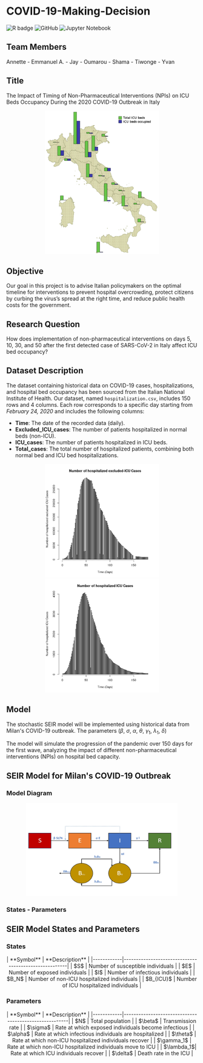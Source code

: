 # COVID-19-Making-Decision

![R badge](https://img.shields.io/badge/R-276DC3?style=for-the-badge&logo=r&logoColor=white)
![GitHub](https://img.shields.io/badge/github-%23121011.svg?style=for-the-badge&logo=github&logoColor=white)
![Jupyter Notebook](https://img.shields.io/badge/jupyter-%23FA0F00.svg?style=for-the-badge&logo=jupyter&logoColor=white)

## Team Members

Annette  -  Emmanuel A. - Jay - Oumarou  - Shama - Tiwonge - Yvan 

## Title

The Impact of Timing of Non-Pharmaceutical Interventions (NPIs) on ICU Beds Occupancy During the 2020 COVID-19 Outbreak in Italy

<p align="center">
  <img src="images/italy.png" alt="non icu" width="300"/>
</p>

## Objective

Our goal in this project is to advise Italian policymakers on the optimal timeline for interventions to prevent hospital
overcrowding, protect citizens by curbing the virus’s spread at the right time, and reduce public health costs for the government.

## Research Question
How does implementation of non-pharmaceutical interventions on days 5, 10, 30, and 50 after the first detected case of SARS-CoV-2 in Italy affect ICU bed occupancy?

## Dataset Description

The dataset containing historical data on COVID-19 cases, hospitalizations, and hospital bed occupancy has been sourced from the Italian National Institute of Health. Our dataset, named `hospitalization.csv`, includes 150 rows and 4 columns. Each row corresponds to a specific day starting from *February 24, 2020* and includes the following columns:

- **Time**: The date of the recorded data (daily).
- **Excluded_ICU_cases**: The number of patients hospitalized in normal beds (non-ICU).
- **ICU_cases**: The number of patients hospitalized in ICU beds.
- **Total_cases**: The total number of hospitalized patients, combining both normal bed and ICU bed hospitalizations.


<p align="center">
  <img src="images/excluded_icu.png" alt="non icu" width="300"/>
  <img src="images/icu.png" alt="icu" width="300"/>
</p>

## Model

The stochastic SEIR model will be implemented using historical data from Milan's COVID-19 outbreak. The parameters ($\beta$, $\sigma$, $\alpha$, $\theta$, $\gamma_1$, $\lambda_1$, $\delta$)


The model will simulate the progression of the pandemic over 150 days for the first wave, analyzing the impact of different non-pharmaceutical interventions (NPIs) on hospital bed capacity.


## SEIR Model for Milan's COVID-19 Outbreak

### Model Diagram

<!-- ![Model Diagram](images/Model%20diagram.jpg) -->

<p align="center">
  <img src="images/Model diagram.jpg" alt="model" width="400"/>
</p>


### States - Parameters

## SEIR Model States and Parameters

### States

<p align="center">
| **Symbol** | **Description**                                      |
|------------|------------------------------------------------------|
| $S$        | Number of susceptible individuals                    |
| $E$        | Number of exposed individuals                        |
| $I$        | Number of infectious individuals                     |
| $B_N$      | Number of non-ICU hospitalized individuals           |
| $B_{ICU}$  | Number of ICU hospitalized individuals               |
</p>

### Parameters

<p align="center">
| **Symbol** | **Description**                                       |
|------------|-------------------------------------------------------|
| $N$        | Total population                                      |
| $\beta$    | Transmission rate                                     |
| $\sigma$   | Rate at which exposed individuals become infectious   |
| $\alpha$   | Rate at which infectious individuals are hospitalized |
| $\theta$   | Rate at which non-ICU hospitalized individuals recover |
| $\gamma_1$ | Rate at which non-ICU hospitalized individuals move to ICU |
| $\lambda_1$| Rate at which ICU individuals recover                 |
| $\delta$   | Death rate in the ICU                                 |
</p>
<!-- States:
- $S$ is the number of susceptible individuals
- $E$ is the number of exposed individuals
- $I$ is the number of infectious individuals
- $B_N$ is the number of non-ICU hospitalized individuals
- $B_{ICU}$ is the number of ICU hospitalized individuals

Parameters:
- $N$ is the total population
- $\beta$: Transmission rate
- $\sigma$: Rate at which exposed individuals become infectious
- $\alpha$: Rate at which infectious individuals are hospitalized
- $\theta$: Rate at which non-ICU hospitalized individuals recover
- $\gamma_1$: Rate at which non-ICU hospitalized individuals are moved to the ICU
- $\lambda_1$: Rate at which ICU individuals recover
- $\delta$: Death rate in the ICU -->



### Differential Equations

The model is governed by the following system of differential equations:

$$
\begin{align*}
\frac{dS}{dt} &= -\beta \frac{SI}{N} \\
\frac{dE}{dt} &= \beta \frac{SI}{N} - \sigma E \\
\frac{dI}{dt} &= \sigma E - \alpha I \\
\frac{dB_N}{dt} &= \alpha I - (\theta + \gamma_1) B_N \\
\frac{dB_{ICU}}{dt} &= \gamma_1 B_N - (\lambda_1 + \delta) B_{ICU}
\end{align*}
$$



## Usage

To run the model, follow these steps:

1. Clone the repository:
    ```bash
    git clone https://github.com/Vilmo18/COVID-19-Making-Decision
    ```
2. Navigate to the project directory:
    ```bash
    cd SEIR-Milan-COVID19
    ```

## Analysis

The simulation will provide insights into the impact of various NPIs on hospital bed capacity. Results will be visualized to show the progression of the pandemic under different scenarios.

## Contributing

If you would like to contribute to this project, please fork the repository and create a pull request with your changes.

## License

This project is licensed under the MIT License 



